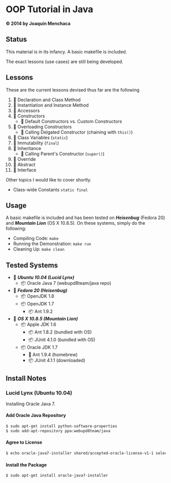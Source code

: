 # OOP Tutorial in Java
**© 2014 by Joaquín Menchaca**

## Status

This material is in its infancy. A basic makefile is included.

The exact lessons (use cases) are still being developed.

## Lessons

These are the current lessons devised thus far are the following

 1. :green_book: Declaration and Class Method
 2. :green_book: Instantiation and Instance Method
 1. :green_book: Accessors
 2. :green_book: Constructors
     * :page_facing_up: Default Constructors vs. Custom Constructors
 3. :green_book: Overloading Constructors
    * :page_facing_up: Calling Delgated Constructor (chaining with `this()`)
 4. :green_book: Class Variables (`static`)
 5. :green_book: Immutability (`final`)
 6. :green_book: Inheritance
    * :page_facing_up: Calling Parent's Constructor (`super()`)
 7. :green_book: Override
 8. :green_book: Abstract
 9. :green_book: Interface

Other topics I would like to cover shortly.

 * Class-wide Constants `static final`

## Usage

A basic makefile is included and has been tested on ***Heisenbug*** (Fedora 20) and ***Mountain Lion*** (OS X 10.8.5).  On these systems, simply do the following:

* Compiling Code: `make`
* Running the Demonstration: `make run`
* Cleaning Up: `make clean`

## Tested Systems

* :dvd: _**Ubuntu 10.04 (Lucid Lynx)**_
  * :package: Oracle Java 7 (webupd8team/java repo)
* :dvd: _**Fedora 20 (Heisenbug)**_
  * :package: OpenJDK 1.8
  * :package: OpenJDK 1.7
    * :package: Ant 1.9.2
* :dvd: *__OS X 10.8.5 (Mountain Lion)__*
  * :package: Apple JDK 1.6
    * :package: Ant 1.8.2 (bundled with OS)
    * :package: JUnit 4.1.0 (bundled with OS)
  * :package: Oracle JDK 1.7
    * :beer: Ant 1.9.4 (homebrew)
    * :package: JUnit 4.1.1 (downloaded)

## Install Notes

### Lucid Lynx (Ubuntu 10.04)

Installing Oracle Java 7.

#### Add Oracle Java Repository

```bash
$ sudo apt-get install python-software-properties
$ sudo add-apt-repository ppa:webupd8team/java
```

#### Agree to License
```bash
$ echo oracle-java7-installer shared/accepted-oracle-license-v1-1 select true | sudo /usr/bin/debconf-set-selections
```

#### Install the Package
```bash
$ sudo apt-get install oracle-java7-installer
```
